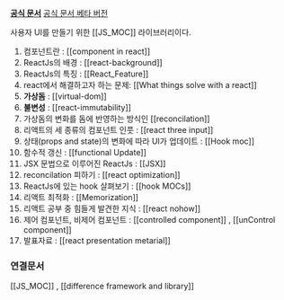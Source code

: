 **[공식 문서](https://ko.reactjs.org/)** 
[공식 문서 베타 버전](https://beta.reactjs.org/learn/synchronizing-with-effects)

사용자 UI를 만들기 위한 [[JS_MOC]] 라이브러리이다.

1. 컴포넌트란 : [[component in react]]
2. ReactJs의 배경 : [[react-background]]
3. ReactJs의 특징 : [[React_Feature]]
4. react에서 해결하고자 하는 문제: [[What things solve with a react]]
5. **가상돔** :  [[virtual-dom]]
6. **불변성** : [[react-immutability]]
7. 가상돔의 변화를 돔에 반영하는 방식인 [[reconcilation]]
8. 리액트의 세 종류의 컴포넌트 인풋 : [[react three input]]
9. 상태(props and state)의 변화에 따라 UI가 업데이트 : [[Hook moc]]
10. 함수적 갱신 : [[functional Update]]
11. JSX 문법으로 이루어진 ReactJs :  [[JSX]]
12. reconcilation 피하기 : [[react optimization]]
13. ReactJs에 있는 hook 살펴보기 : [[hook MOCs]]
14. 리액트 최적화  : [[Memorization]]
15. 리액트 공부 중 힘들게 발견한 지식  :  [[react nohow]]
16. 제어 컴포넌트, 비제어  컴포넌트 : [[controlled component]] , [[unControl component]]
17. 발표자료 : [[react presentation metarial]]




### 연결문서
[[JS_MOC]] , [[difference framework and library]]
